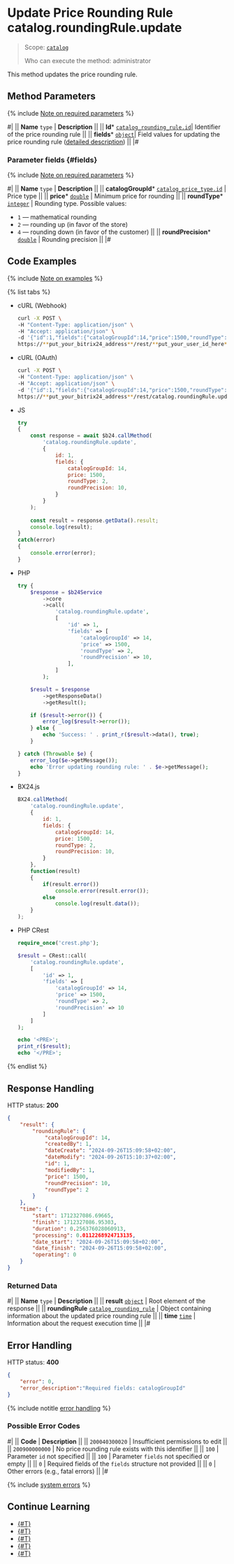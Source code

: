 # Update Price Rounding Rule catalog.roundingRule.update

> Scope: [`catalog`](../../scopes/permissions.md)
>
> Who can execute the method: administrator

This method updates the price rounding rule.

## Method Parameters

{% include [Note on required parameters](../../../_includes/required.md) %}

#|
|| **Name**
`type` | **Description** ||
|| **Id***
[`catalog_rounding_rule.id`](../data-types.md#catalog_rounding_rule)| Identifier of the price rounding rule ||
|| **fields***
[`object`](../../data-types.md)| Field values for updating the price rounding rule ([detailed description](#fields)) ||
|#

### Parameter fields {#fields}

{% include [Note on required parameters](../../../_includes/required.md) %}

#|
|| **Name**
`type` | **Description** ||
|| **catalogGroupId***
[`catalog_price_type.id`](../data-types.md#catalog_price_type) | Price type ||
|| **price***
[`double`](../../data-types.md) | Minimum price for rounding ||
|| **roundType***
[`integer`](../../data-types.md) | Rounding type. Possible values:
- `1` — mathematical rounding
- `2` — rounding up (in favor of the store)
- `4` — rounding down (in favor of the customer)
||
|| **roundPrecision***
[`double`](../../data-types.md) | Rounding precision ||
|#

## Code Examples

{% include [Note on examples](../../../_includes/examples.md) %}

{% list tabs %}

- cURL (Webhook)

    ```bash
    curl -X POST \
    -H "Content-Type: application/json" \
    -H "Accept: application/json" \
    -d '{"id":1,"fields":{"catalogGroupId":14,"price":1500,"roundType":2,"roundPrecision":10}}' \
    https://**put_your_bitrix24_address**/rest/**put_your_user_id_here**/**put_your_webhook_here**/catalog.roundingRule.update
    ```

- cURL (OAuth)

    ```bash
    curl -X POST \
    -H "Content-Type: application/json" \
    -H "Accept: application/json" \
    -d '{"id":1,"fields":{"catalogGroupId":14,"price":1500,"roundType":2,"roundPrecision":10},"auth":"**put_access_token_here**"}' \
    https://**put_your_bitrix24_address**/rest/catalog.roundingRule.update
    ```

- JS

    ```js
    try
    {
    	const response = await $b24.callMethod(
    		'catalog.roundingRule.update', 
    		{
    			id: 1,
    			fields: {
    				catalogGroupId: 14,
    				price: 1500,
    				roundType: 2,
    				roundPrecision: 10,
    			}
    		}
    	);
    	
    	const result = response.getData().result;
    	console.log(result);
    }
    catch(error)
    {
    	console.error(error);
    }
    ```

- PHP

    ```php
    try {
        $response = $b24Service
            ->core
            ->call(
                'catalog.roundingRule.update',
                [
                    'id' => 1,
                    'fields' => [
                        'catalogGroupId' => 14,
                        'price' => 1500,
                        'roundType' => 2,
                        'roundPrecision' => 10,
                    ],
                ]
            );
    
        $result = $response
            ->getResponseData()
            ->getResult();
    
        if ($result->error()) {
            error_log($result->error());
        } else {
            echo 'Success: ' . print_r($result->data(), true);
        }
    
    } catch (Throwable $e) {
        error_log($e->getMessage());
        echo 'Error updating rounding rule: ' . $e->getMessage();
    }
    ```

- BX24.js

    ```js
    BX24.callMethod(
        'catalog.roundingRule.update', 
        {
            id: 1,
            fields: {
                catalogGroupId: 14,
                price: 1500,
                roundType: 2,
                roundPrecision: 10,
            }
        },
        function(result)
        {
            if(result.error())
                console.error(result.error());
            else
                console.log(result.data());
        }
    );
    ```

- PHP CRest

    ```php
    require_once('crest.php');

    $result = CRest::call(
        'catalog.roundingRule.update',
        [
            'id' => 1,
            'fields' => [
                'catalogGroupId' => 14,
                'price' => 1500,
                'roundType' => 2,
                'roundPrecision' => 10
            ]
        ]
    );

    echo '<PRE>';
    print_r($result);
    echo '</PRE>';
    ```

{% endlist %}

## Response Handling

HTTP status: **200**

```json
{
    "result": {
        "roundingRule": {
            "catalogGroupId": 14,
            "createdBy": 1,
            "dateCreate": "2024-09-26T15:09:58+02:00",
            "dateModify": "2024-09-26T15:10:37+02:00",
            "id": 1,
            "modifiedBy": 1,
            "price": 1500,
            "roundPrecision": 10,
            "roundType": 2
        }
    },
    "time": {
        "start": 1712327086.69665,
        "finish": 1712327086.95303,
        "duration": 0.256376028060913,
        "processing": 0.0112268924713135,
        "date_start": "2024-09-26T15:09:58+02:00",
        "date_finish": "2024-09-26T15:09:58+02:00",
        "operating": 0
    }
}
```

### Returned Data

#|
|| **Name**
`type` | **Description** ||
|| **result**
[`object`](../../data-types.md) | Root element of the response ||
|| **roundingRule**
[`catalog_rounding_rule`](../data-types.md#catalog_rounding_rule) | Object containing information about the updated price rounding rule ||
|| **time**
[`time`](../../data-types.md#time) | Information about the request execution time ||
|#

## Error Handling

HTTP status: **400**

```json
{
    "error": 0,
    "error_description":"Required fields: catalogGroupId"
}
```

{% include notitle [error handling](../../../_includes/error-info.md) %}

### Possible Error Codes

#|
|| **Code** | **Description** ||
|| `200040300020` | Insufficient permissions to edit
||
|| `200900000000` | No price rounding rule exists with this identifier
||
|| `100` | Parameter `id` not specified
||
|| `100` | Parameter `fields` not specified or empty
||
|| `0` | Required fields of the `fields` structure not provided
|| 
|| `0` | Other errors (e.g., fatal errors)
|| 
|#

{% include [system errors](../../../_includes/system-errors.md) %}

## Continue Learning 

- [{#T}](./catalog-rounding-rule-add.md)
- [{#T}](./catalog-rounding-rule-get.md)
- [{#T}](./catalog-rounding-rule-list.md)
- [{#T}](./catalog-rounding-rule-delete.md)
- [{#T}](./catalog-rounding-rule-get-fields.md)